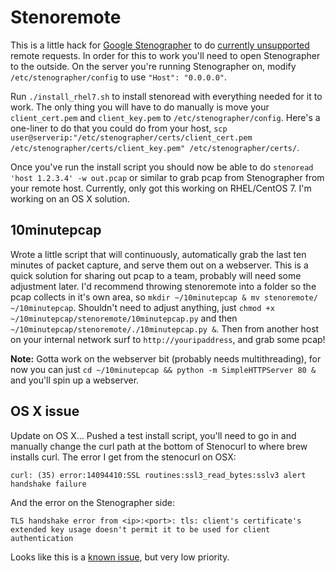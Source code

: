 # Stenoremote

This is a little hack for [Google Stenographer](https://github.com/google/stenographer) to do [currently unsupported](https://github.com/google/stenographer/blob/master/DESIGN.md#serving-data) remote requests. In order for this to work you'll need to open Stenographer to the outside. On the server you're running Stenographer on, modify `/etc/stenographer/config` to use `"Host": "0.0.0.0"`.

Run `./install_rhel7.sh` to install stenoread with everything needed for it to work. The only thing you will have to do manually is move your `client_cert.pem` and `client_key.pem` to `/etc/stenographer/config`. Here's a one-liner to do that you could do from your host, `scp user@serverip:"/etc/stenographer/certs/client_cert.pem /etc/stenographer/certs/client_key.pem" /etc/stenographer/certs/`.

Once you've run the install script you should now be able to do `stenoread 'host 1.2.3.4' -w out.pcap` or similar to grab pcap from Stenographer from your remote host. Currently, only got this working on RHEL/CentOS 7. I'm working on an OS X solution.

## 10minutepcap

Wrote a little script that will continuously, automatically grab the last ten minutes of packet capture, and serve them out on a webserver. This is a quick solution for sharing out pcap to a team, probably will need some adjustment later. I'd recommend throwing stenoremote into a folder so the pcap collects in it's own area, so `mkdir ~/10minutepcap & mv stenoremote/ ~/10minutepcap`. Shouldn't need to adjust anything, just `chmod +x ~/10minutepcap/stenoremote/10minutepcap.py` and then  `~/10minutepcap/stenoremote/./10minutepcap.py &`. Then from another host on your internal network surf to `http://youripaddress`, and grab some pcap!

**Note:** Gotta work on the webserver bit (probably needs multithreading), for now you can just `cd ~/10minutepcap && python -m SimpleHTTPServer 80 &` and you'll spin up a webserver.

## OS X issue
Update on OS X... Pushed a test install script, you'll need to go in and manually change the curl path at the bottom of Stenocurl to where brew installs curl. The error I get from the stenocurl on OSX:
```
curl: (35) error:14094410:SSL routines:ssl3_read_bytes:sslv3 alert handshake failure
```
And the error on the Stenographer side:
```
TLS handshake error from <ip>:<port>: tls: client's certificate's extended key usage doesn't permit it to be used for client authentication
```
Looks like this is a [known issue](https://github.com/golang/go/issues/7423), but very low priority.
